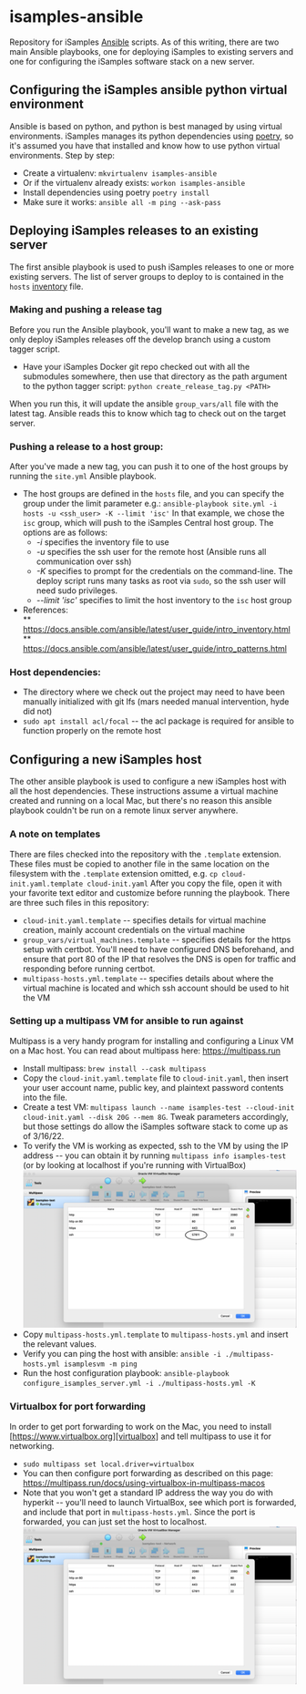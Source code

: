 # isamples-ansible
Repository for iSamples [Ansible](https://docs.ansible.com) scripts.  As of this writing, there are two main Ansible playbooks, one for deploying iSamples to existing servers and one for configuring the iSamples software stack on a new server.

## Configuring the iSamples ansible python virtual environment
Ansible is based on python, and python is best managed by using virtual environments.  iSamples manages its python dependencies using [poetry](https://python-poetry.org), so it's assumed you have that installed and know how to use python virtual environments.
Step by step:
* Create a virtualenv:
`mkvirtualenv isamples-ansible`
* Or if the virtualenv already exists:
`workon isamples-ansible`
* Install dependencies using poetry
`poetry install`
* Make sure it works:
`ansible all -m ping --ask-pass`

## Deploying iSamples releases to an existing server
The first ansible playbook is used to push iSamples releases to one or more existing servers.  The list of server groups to deploy to is contained in the `hosts` [inventory](https://docs.ansible.com/ansible/2.5/user_guide/intro_inventory.html) file.

### Making and pushing a release tag
Before you run the Ansible playbook, you'll want to make a new tag, as we only deploy iSamples releases off the develop branch using a custom tagger script.

* Have your iSamples Docker git repo checked out with all the submodules somewhere, then use that directory as the path argument to the python tagger script:
`python create_release_tag.py <PATH>`

When you run this, it will update the ansible `group_vars/all` file with the latest tag.  Ansible reads this to know which tag to check out on the target server.

### Pushing a release to a host group:
After you've made a new tag, you can push it to one of the host groups by running the `site.yml` Ansible playbook.

* The host groups are defined in the `hosts` file, and you can specify the group under the limit parameter e.g.:
`ansible-playbook site.yml -i hosts -u <ssh_user> -K --limit 'isc'`
In that example, we chose the `isc` group, which will push to the iSamples Central host group.  The options are as follows:
  * *-i* specifies the inventory file to use
  * *-u* specifies the ssh user for the remote host (Ansible runs all communication over ssh)
  * *-K* specifies to prompt for the credentials on the command-line.  The deploy script runs many tasks as root via `sudo`, so the ssh user will need sudo privileges.
  * *--limit 'isc'* specifies to limit the host inventory to the `isc` host group
* References:  
  ** https://docs.ansible.com/ansible/latest/user_guide/intro_inventory.html
  ** https://docs.ansible.com/ansible/latest/user_guide/intro_patterns.html

### Host dependencies:
* The directory where we check out the project may need to have been manually initialized with git lfs (mars needed manual intervention, hyde did not)
* `sudo apt install acl/focal` -- the acl package is required for ansible to function properly on the remote host

## Configuring a new iSamples host
The other ansible playbook is used to configure a new iSamples host with all the host dependencies.  These instructions assume a virtual machine created and running on a local Mac, but there's no reason this ansible playbook couldn't be run on a remote linux server  anywhere.

### A note on templates
There are files checked into the repository with the `.template` extension.  These files must be copied to another file in the same location on the filesystem with the `.template` extension omitted, e.g.
`cp cloud-init.yaml.template cloud-init.yaml`
After you copy the file, open it with your favorite text editor and customize before running the playbook.  There are three such files in this repository:

* `cloud-init.yaml.template` -- specifies details for virtual machine creation, mainly account credentials on the virtual machine
* `group_vars/virtual_machines.template` -- specifies details for the https setup with certbot.  You'll need to have configured DNS beforehand, and ensure that port 80 of the IP that resolves the DNS is open for traffic and responding before running certbot.
* `multipass-hosts.yml.template` -- specifies details about where the virtual machine is located and which ssh account should be used to hit the VM

### Setting up a multipass VM for ansible to run against
Multipass is a very handy program for installing and configuring a Linux VM on a Mac host.  You can read about multipass here: https://multipass.run

* Install multipass: `brew install --cask multipass`
* Copy the `cloud-init.yaml.template` file to `cloud-init.yaml`, then insert your user account name, public key, and plaintext password contents into the file.
* Create a test VM: `multipass launch --name isamples-test --cloud-init cloud-init.yaml --disk 20G --mem 8G`.  Tweak parameters accordingly, but those settings do allow the iSamples software stack to come up as of 3/16/22.
* To verify the VM is working as expected, ssh to the VM by using the IP address -- you can obtain it by running `multipass info isamples-test` (or by looking at localhost if you're running with VirtualBox) ![Image of virtualbox ssh port config](virtualbox_ssh_port_mapping.png)
* Copy `multipass-hosts.yml.template` to `multipass-hosts.yml` and insert the relevant values.
* Verify you can ping the host with ansible: `ansible -i ./multipass-hosts.yml isamplesvm -m ping`
* Run the host configuration playbook: `ansible-playbook configure_isamples_server.yml -i ./multipass-hosts.yml -K`

### Virtualbox for port forwarding
In order to get port forwarding to work on the Mac, you need to install [https://www.virtualbox.org][virtualbox] and tell multipass to use it for networking.

* `sudo multipass set local.driver=virtualbox`
* You can then configure port forwarding as described on this page: https://multipass.run/docs/using-virtualbox-in-multipass-macos
* Note that you won't get a standard IP address the way you do with hyperkit -- you'll need to launch VirtualBox, see which port is forwarded, and include that port in `multipass-hosts.yml`.  Since the port is forwarded, you can just set the host to localhost. ![Image of virtualbox ssh port config](virtualbox_port_mapping.png)
